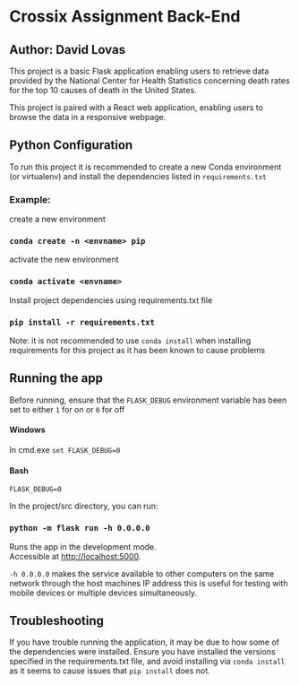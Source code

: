 
# Crossix Assignment Back-End
## Author: David Lovas

This project is a basic Flask application enabling users to retrieve data provided by the National Center for Health Statistics concerning death rates for the top 10 causes of death in the United States.

This project is paired with a React web application, enabling users to browse the data in a responsive webpage.

## Python Configuration

To run this project it is recommended to create a new Conda environment (or virtualenv) and install the dependencies listed in `requirements.txt`

### Example:

create a new environment

### `conda create -n <envname> pip`

activate the new environment

### `conda activate <envname>`

Install project dependencies using requirements.txt file

### `pip install -r requirements.txt`

Note: it is not recommended to use `conda install` when installing requirements for this project as it has been known to cause problems

## Running the  app

Before running, ensure that the `FLASK_DEBUG` environment variable has been set to either `1` for on or `0` for off

#### Windows
In cmd.exe `set FLASK_DEBUG=0`

#### Bash
`FLASK_DEBUG=0`

In the project/src directory, you can run:

### `python -m flask run -h 0.0.0.0`

Runs the app in the development mode.<br />
Accessible at [http://localhost:5000](http://localhost:5000).

`-h 0.0.0.0` makes the service available to other computers on the same network through the host machines IP address
this is useful for testing with mobile devices or multiple devices simultaneously.

## Troubleshooting

If you have trouble running the application, it may be due to how some of the dependencies were installed.
Ensure you have installed the versions specified in the requirements.txt file, and avoid installing via `conda install` as it seems to cause issues that `pip install` does not. 
